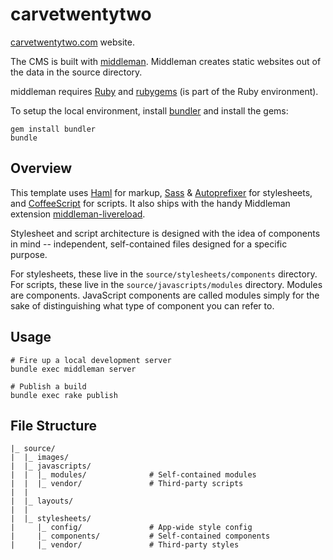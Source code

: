 # carvetwentytwo
[carvetwentytwo.com](http://carvetwentytwo.com) website.

The CMS is built with [middleman](https://middlemanapp.com/). Middleman creates static websites out of the data in the source directory.

middleman requires [Ruby](https://www.ruby-lang.org/en/) and [rubygems](https://rubygems.org/) (is part of the Ruby environment).

To setup the local environment, install [bundler](http://bundler.io/) and install the gems:

```
gem install bundler
bundle
```


## Overview

This template uses [Haml](http://haml.info/) for markup, [Sass](http://sass-lang.com/) & [Autoprefixer](https://github.com/postcss/autoprefixer) for stylesheets, and [CoffeeScript](http://coffeescript.org/) for scripts. It also ships with the handy Middleman extension [middleman-livereload](https://github.com/middleman/middleman-livereload).

Stylesheet and script architecture is designed with the idea of components in mind -- independent, self-contained files designed for a specific purpose.

For stylesheets, these live in the `source/stylesheets/components` directory. For scripts, these live in the `source/javascripts/modules` directory. Modules are components. JavaScript components are called modules simply for the sake of distinguishing what type of component you can refer to.


## Usage

```
# Fire up a local development server
bundle exec middleman server

# Publish a build
bundle exec rake publish
```

## File Structure

```
|_ source/
|  |_ images/
|  |_ javascripts/
|  |  |_ modules/              # Self-contained modules
|  |  |_ vendor/               # Third-party scripts
|  |
|  |_ layouts/
|  |
|  |_ stylesheets/
|     |_ config/               # App-wide style config
|     |_ components/           # Self-contained components
|     |_ vendor/               # Third-party styles
```
